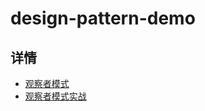 # design-pattern-demo

## 详情

* [观察者模式](https://mp.weixin.qq.com/s?__biz=Mzg4MTIwMTkxNQ==&mid=2247483888&idx=1&sn=5b5425d7613427dc1266c82d91408b83&chksm=cf68c664f81f4f72609392f88a2ddafda30773b718ecb1e2367bd4b81c506d3bcd8299d1cd7a&token=420545228&lang=zh_CN#rd)
* [观察者模式实战](https://mp.weixin.qq.com/s?__biz=Mzg4MTIwMTkxNQ==&mid=2247483898&idx=1&sn=3f37d4b39922636f14df11e575997965&chksm=cf68c66ef81f4f785d53d6d5c213de6f69ea5df3e6bab8cb5a5d28995a510e54654ae3ff591d&token=1607471523&lang=zh_CN#rd)